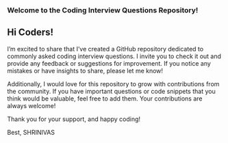 

### Welcome to the Coding Interview Questions Repository!
## Hi Coders!

I’m excited to share that I’ve created a GitHub repository dedicated to commonly asked coding interview questions. I invite you to check it out and provide any feedback or suggestions for improvement. If you notice any mistakes or have insights to share, please let me know!

Additionally, I would love for this repository to grow with contributions from the community. If you have important questions or code snippets that you think would be valuable, feel free to add them. Your contributions are always welcome!

Thank you for your support, and happy coding!

Best,
SHRINIVAS
